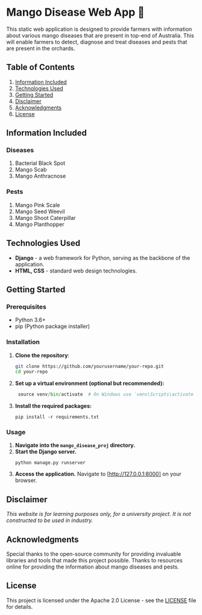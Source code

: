 # Mango Disease Web App 🥭

This static web application is designed to provide farmers with information about various mango diseases that are present in top-end of Australia. This will enable farmers to detect, diagnose and treat diseases and pests that are present in the orchards.

## Table of Contents

1. [Information Included](#information-included)
2. [Technologies Used](#technologies-used)
3. [Getting Started](#getting-started)
4. [Disclaimer](#disclaimer)
5. [Acknowledgments](#acknowledgments)
6. [License](#license)

## Information Included

### Diseases

1. Bacterial Black Spot
2. Mango Scab
3. Mango Anthracnose

### Pests

1. Mango Pink Scale
2. Mango Seed Weevil
3. Mango Shoot Caterpillar
4. Mango Planthopper

## Technologies Used

- **Django** - a web framework for Python, serving as the backbone of the application.
- **HTML, CSS** - standard web design technologies.

## Getting Started

### Prerequisites
- Python 3.6+
- pip (Python package installer)

### Installation

1. **Clone the repository**:
   ```bash
   git clone https://github.com/yourusername/your-repo.git
   cd your-repo

2. **Set up a virtual environment (optional but recommended):**
   ```python -m venv venv
    source venv/bin/activate  # On Windows use `venv\Scripts\activate

3. **Install the required packages:**
   ```
   pip install -r requirements.txt

### Usage
1. **Navigate into the `mango_disease_proj` directory.**
2. **Start the Django server.**
   ```
   python manage.py runserver
   
3. **Access the application.** Navigate to [http://127.0.0.1:8000] on your browser.

## Disclaimer

*This website is for learning purposes only, for a university project. It is not constructed to be used in industry.*

## Acknowledgments

Special thanks to the open-source community for providing invaluable libraries and tools that made this project possible. Thanks to resources online for providing the information about mango diseases and pests.

## License

This project is licensed under the Apache 2.0 License - see the [LICENSE](/licence) file for details.
